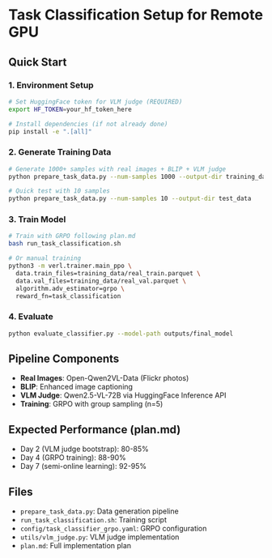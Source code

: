 # Task Classification Setup for Remote GPU

## Quick Start

### 1. Environment Setup
```bash
# Set HuggingFace token for VLM judge (REQUIRED)
export HF_TOKEN=your_hf_token_here

# Install dependencies (if not already done)
pip install -e ".[all]"
```

### 2. Generate Training Data
```bash
# Generate 1000+ samples with real images + BLIP + VLM judge
python prepare_task_data.py --num-samples 1000 --output-dir training_data

# Quick test with 10 samples
python prepare_task_data.py --num-samples 10 --output-dir test_data
```

### 3. Train Model
```bash
# Train with GRPO following plan.md
bash run_task_classification.sh

# Or manual training
python3 -m verl.trainer.main_ppo \
  data.train_files=training_data/real_train.parquet \
  data.val_files=training_data/real_val.parquet \
  algorithm.adv_estimator=grpo \
  reward_fn=task_classification
```

### 4. Evaluate
```bash
python evaluate_classifier.py --model-path outputs/final_model
```

## Pipeline Components

- **Real Images**: Open-Qwen2VL-Data (Flickr photos)
- **BLIP**: Enhanced image captioning
- **VLM Judge**: Qwen2.5-VL-72B via HuggingFace Inference API
- **Training**: GRPO with group sampling (n=5)

## Expected Performance (plan.md)

- Day 2 (VLM judge bootstrap): 80-85%
- Day 4 (GRPO training): 88-90%  
- Day 7 (semi-online learning): 92-95%

## Files

- `prepare_task_data.py`: Data generation pipeline
- `run_task_classification.sh`: Training script
- `config/task_classifier_grpo.yaml`: GRPO configuration
- `utils/vlm_judge.py`: VLM judge implementation
- `plan.md`: Full implementation plan